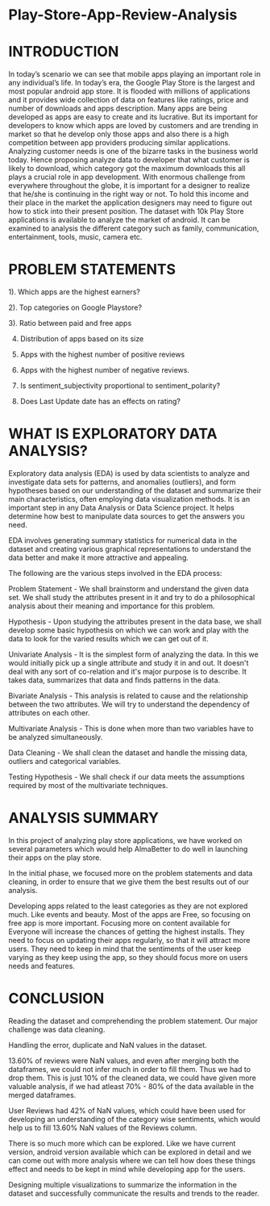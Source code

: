 # Play-Store-App-Review-Analysis

# **INTRODUCTION**

In today’s scenario we can see that mobile apps
playing an important role in any individual’s life. In
today’s era, the Google Play Store is the largest
and most popular android app store. It is flooded
with millions of applications and it provides wide
collection of data on features like ratings, price and
number of downloads and apps description. Many
apps are being developed as apps are easy to
create and its lucrative. But its important for
developers to know which apps are loved by
customers and are trending in market so that he
develop only those apps and also there is a high
competition between app providers producing
similar applications. Analyzing customer needs is
one of the bizarre tasks in the business world
today. Hence proposing analyze data to developer
that what customer is likely to download, which
category got the maximum downloads this all plays
a crucial role in app development. With enormous
challenge from everywhere throughout the globe,
it is important for a designer to realize that he/she
is continuing in the right way or not. To hold this
income and their place in the market the
application designers may need to figure out how
to stick into their present position. The dataset with
10k Play Store applications is available to analyze
the market of android. It can be examined to
analysis the different category such as family,
communication, entertainment, tools, music,
camera etc.

# **PROBLEM STATEMENTS**

1). Which apps are the highest earners?

2). Top categories on Google Playstore?

3). Ratio between paid and free apps

4) Distribution of apps based on its size

5) Apps with the highest number of positive reviews

6) Apps with the highest number of negative reviews.

7) Is sentiment_subjectivity proportional to sentiment_polarity?

8) Does Last Update date has an effects on rating?

# **WHAT IS EXPLORATORY DATA ANALYSIS?**

Exploratory data analysis (EDA) is used by data scientists to analyze and investigate data sets for patterns, and anomalies (outliers), and form hypotheses based on our understanding of the dataset and summarize their main characteristics, often employing data visualization methods. It is an important step in any Data Analysis or Data Science project. It helps determine how best to manipulate data sources to get the answers you need.

EDA involves generating summary statistics for numerical data in the dataset and creating various graphical representations to understand the data better and make it more attractive and appealing.

The following are the various steps involved in the EDA process:

Problem Statement - We shall brainstorm and understand the given data set. We shall study the attributes present in it and try to do a philosophical analysis about their meaning and importance for this problem.

Hypothesis - Upon studying the attributes present in the data base, we shall develop some basic hypothesis on which we can work and play with the data to look for the varied results which we can get out of it.

Univariate Analysis - It is the simplest form of analyzing the data. In this we would initially pick up a single attribute and study it in and out. It doesn't deal with any sort of co-relation and it's major purpose is to describe. It takes data, summarizes that data and finds patterns in the data.

Bivariate Analysis - This analysis is related to cause and the relationship between the two attributes. We will try to understand the dependency of attributes on each other.

Multivariate Analysis - This is done when more than two variables have to be analyzed simultaneously.

Data Cleaning - We shall clean the dataset and handle the missing data, outliers and categorical variables.

Testing Hypothesis - We shall check if our data meets the assumptions required by most of the multivariate techniques.


# **ANALYSIS SUMMARY** 

In this project of analyzing play store applications, we have worked on several parameters which would help AlmaBetter to do well in launching their apps on the play store.

In the initial phase, we focused more on the problem statements and data cleaning, in order to ensure that we give them the best results out of our analysis.

Developing apps related to the least categories as they are not explored much. Like events and beauty.
Most of the apps are Free, so focusing on free app is more important. Focusing more on content available for Everyone will increase the chances of getting the highest installs.
They need to focus on updating their apps regularly, so that it will attract more users.
They need to keep in mind that the sentiments of the user keep varying as they keep using the app, so they should focus more on users needs and features.

# **CONCLUSION**
Reading the dataset and comprehending the problem statement. Our major challenge was data cleaning.

Handling the error, duplicate and NaN values in the dataset.

13.60% of reviews were NaN values, and even after merging both the dataframes, we could not infer much in order to fill them. Thus we had to drop them. This is just 10% of the cleaned data, we could have given more valuable analysis, if we had atleast 70% - 80% of the data available in the merged dataframes.

User Reviews had 42% of NaN values, which could have been used for developing an understanding of the category wise sentiments, which would help us to fill 13.60% NaN values of the Reviews column.

There is so much more which can be explored. Like we have current version, android version available which can be explored in detail and we can come out with more analysis where we can tell how does these things effect and needs to be kept in mind while developing app for the users.

Designing multiple visualizations to summarize the information in the dataset and successfully communicate the results and trends to the reader.




